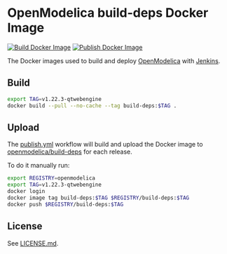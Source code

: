# OpenModelica build-deps Docker Image

[![Build Docker Image](https://github.com/OpenModelica/build-deps/actions/workflows/build.yml/badge.svg?branch=main)](https://github.com/OpenModelica/build-deps/actions/workflows/build.yml)
[![Publish Docker Image](https://github.com/OpenModelica/build-deps/actions/workflows/publish.yml/badge.svg)](https://github.com/OpenModelica/build-deps/actions/workflows/publish.yml)

The Docker images used to build and deploy
[OpenModelica](https://github.com/OpenModelica/OpenModelica) with
[Jenkins](https://test.openmodelica.org/jenkins/).

## Build

```bash
export TAG=v1.22.3-qtwebengine
docker build --pull --no-cache --tag build-deps:$TAG .
```

## Upload

The [publish.yml](./.github/workflows/publish.yml) workflow will build and upload the
Docker image to [openmodelica/build-deps](https://hub.docker.com/repository/docker/openmodelica/build-deps)
for each release.

To do it manually run:

```bash
export REGISTRY=openmodelica
export TAG=v1.22.3-qtwebengine
docker login
docker image tag build-deps:$TAG $REGISTRY/build-deps:$TAG
docker push $REGISTRY/build-deps:$TAG
```

## License

See [LICENSE.md](./LICENSE.md).
